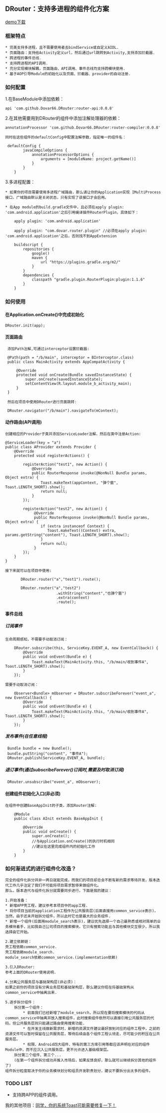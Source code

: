 
## DRouter：支持多进程的组件化方案

[demo下载](https://github.com/Dovar66/DRouter/blob/master/assets/app-debug.apk)

### 框架特点

    * 完美支持多进程，且不需要使用者去bindService或自定义AIDL.
    * 页面路由：支持给Activity定义url，然后通过url跳转到Activity,支持添加拦截器.
    * 跨进程的事件总线.
    * 支持跨进程的API调用.
    * 充分实现模块解耦，页面路由、API调用、事件总线均支持跨模块使用.
    * 基于AOP引导Module的初始化以及页面、拦截器、provider的自动注册.

### 如何配置
1.在BaseModule中添加依赖：

    api 'com.github.Dovar66.DRouter:router-api:0.0.8'

2.在其他需要用到DRouter的组件中添加注解处理器的依赖：

    annotationProcessor 'com.github.Dovar66.DRouter:router-compiler:0.0.8'

    同时在这些组件的defaultConfig中配置注解参数，指定唯一的组件名：

     defaultConfig {
            javaCompileOptions {
                annotationProcessorOptions {
                    arguments = [moduleName: project.getName()]
                }
            }
        }

3.多进程配置：

    * 如果你的项目需要使用多进程广域路由，那么请让你的Application实现 IMultiProcess 接口，广域路由默认是关闭状态，只有实现了该接口才会启用。

    * 在App module的build.gradle文件中，且必须在apply plugin: 'com.android.application'之后引用编译插件RouterPlugin，具体如下：

        apply plugin: 'com.android.application'

        apply plugin: "com.dovar.router.plugin" //必须在apply plugin: 'com.android.application'之后，否则找不到AppExtension

        buildscript {
            repositories {
                google()
                maven {
                    url "https://plugins.gradle.org/m2/"
                }
            }
            dependencies {
                classpath "gradle.plugin.RouterPlugin:plugin:1.1.6"
            }
        }

### 如何使用

#### 在Application.onCreate()中完成初始化

    DRouter.init(app);

#### 页面路由

     添加Path注解,可通过interceptor设置拦截器:

     @Path(path = "/b/main", interceptor = BInterceptor.class)
     public class MainActivity extends AppCompatActivity {

         @Override
         protected void onCreate(Bundle savedInstanceState) {
             super.onCreate(savedInstanceState);
             setContentView(R.layout.module_b_activity_main);
         }
     }

     然后在项目中使用DRouter进行页面跳转:

     DRouter.navigator("/b/main").navigateTo(mContext);

#### 动作路由(API调用)

    创建相应的Provider子类并添加ServiceLoader注解，然后在类中注册Action:

    @ServiceLoader(key = "a")
    public class AProvider extends Provider {
        @Override
        protected void registerActions() {

            registerAction("test1", new Action() {
                @Override
                public RouterResponse invoke(@NonNull Bundle params, Object extra) {
                    Toast.makeText(appContext, "弹个窗", Toast.LENGTH_SHORT).show();
                    return null;
                }
            });

            registerAction("test2", new Action() {
                 @Override
                 public RouterResponse invoke(@NonNull Bundle params, Object extra) {
                    if (extra instanceof Context) {
                       Toast.makeText((Context) extra, params.getString("content"), Toast.LENGTH_SHORT).show();
                    }
                    return null;
                 }
            });
        }
    }

    接下来就可以在项目中使用:

           DRouter.router("a","test1").route();

           DRouter.router("a","test2")
                           .withString("content","也弹个窗")
                           .extra(context)
                           .route();

#### 事件总线

##### 订阅事件

    生命周期感知，不需要手动取消订阅：
    
        DRouter.subscribe(this, ServiceKey.EVENT_A, new EventCallback() {
            @Override
            public void onEvent(Bundle e) {
                Toast.makeText(MainActivity.this, "/b/main/收到事件A", Toast.LENGTH_SHORT).show();
            }
        });
    
    需要手动取消订阅：
    
        Observer<Bundle> mObserver = DRouter.subscribeForever("event_a", new EventCallback() {
            @Override
            public void onEvent(Bundle e) {
                Toast.makeText(MainActivity.this, "/b/main/收到事件A", Toast.LENGTH_SHORT).show();
            }
        });

##### 发布事件(在任意线程)

     Bundle bundle = new Bundle();
     bundle.putString("content", "事件A");
     DRouter.publish(ServiceKey.EVENT_A, bundle);

##### 退订事件(通过subscribeForever()订阅时,需要及时取消订阅)

     DRouter.unsubscribe("event_a", mObserver);

#### 创建组件初始化入口(非必须)

    在组件中创建BaseAppInit的子类，添加Router注解:

        @Module
        public class AInit extends BaseAppInit {

            @Override
            public void onCreate() {
                super.onCreate();
                //与Application.onCreate()的执行时机相同
                //建议在这里完成组件内的初始化工作
            }
        }
        
### 如何渐进式的进行组件化改造？

    完全的组件化拆分并非一两日就能完成，而我们的项目却总会不断有新的需求等待开发，版本迭代工作几乎注定了我们不可能将项目需求暂停来做组件化。
    那么，版本迭代与组件化拆分就需要同步进行，下面是我的建议：
    
    1.开始准备：
    * 新增APP壳工程，建议参考本项目中的app工程.
    * 将你项目当前的application工程作为公共服务层(后面直接用common_service表示)，当然，由于还未开始拆分组件，所以此时它也是最大的业务组件.
    * 新增一个组件(后面用module_search表示)，建议优先选择一个自己最熟悉或相对简单的业务模块着手，比如我自己公司项目的搜索模块，它只有搜索功能且与其他模块交互很少，所以我选择由它开始。
    
    2.建立依赖链：
    壳工程依赖common_service.
    壳工程依赖module_search.
    module_search依赖common_service.(implementation依赖)
    
    3.引入DRouter:
    参考上面的DRouter使用说明.
    
    4.分离公共服务层与基础架构层(非必须)：
    如果之前你的项目没有分离业务层和基础架构层，那么建议你现在将基础架构从common_service中抽离出来.
    
    5.逐步拆分组件：
        拆分第一个组件：
            * 前面我们已经新增了module_search，所以现在要将搜索模块的代码从common_service中抽离并放入搜索组件，此时搜索组件依然可以直接引用公共服务层的代码，但公共服务层则只能通过路由使用搜索功能.
            * 在开发主线做新需求时，新增的资源文件建议最好放到对应的组件工程中，之前的资源文件可以暂时保留在公共服务层，等待后续由各个组件工程认领走，尽可能少的积压在公共服务层。
            * 权限、Android四大组件、特有的第三方库引用等都应该声明在对应的组件Module中，而不应沉入公共服务层，更不允许进入基础框架层。
        拆分第二个组件、第三个...
        (在第一个组件拆分成功并推入市场后，如果反馈良好，那么就可以继续拆分其他的组件了)
    组件拆分粒度取决于你的业务模块划分和组员开发职责划分，建议不要拆分出太多的组件。

### TODO LIST

* 支持跨APP的组件调用。



我的其他项目：[同学，你的系统Toast可能需要修复一下！](https://github.com/Dovar66/DToast)
